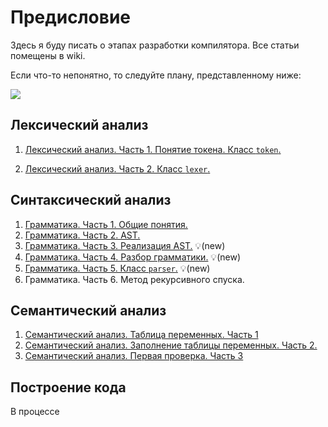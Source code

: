 # Предисловие

Здесь я буду писать о этапах разработки компилятора. Все статьи помещены в wiki.

Если что-то непонятно, то следуйте плану, представленному ниже:

![](https://sun9-6.userapi.com/c850608/v850608058/e50e9/5QWDSJ7p3MM.jpg)



## Лексический анализ

1. [Лексический анализ. Часть 1. Понятие токена. Класс `token`.](https://github.com/i582/compiler-wiki/wiki/1.-Лексический-анализ.-Часть-1.-Понятие-токена.-Класс-'token'.)

2. [Лексический анализ. Часть 2. Класс `lexer`.](https://github.com/i582/compiler-wiki/wiki/2.-Лексический-анализ.-Часть-2.-Класс-'lexer'.)

## Синтаксический анализ

1. [Грамматика. Часть 1. Общие понятия.](https://github.com/i582/compiler-wiki/wiki/3.-Грамматика.-Часть-1.-Общие-понятия.)
2. [Грамматика. Часть 2. AST.](https://github.com/i582/compiler-wiki/wiki/4.-Грамматика.-Часть-2.-AST.)
3. [Грамматика. Часть 3. Реализация AST.](https://github.com/i582/compiler-wiki/wiki/5.-Грамматика.-Часть-3.-Реализация-AST.)  :bulb:(new) 
4. [Грамматика. Часть 4. Разбор грамматики.](https://github.com/i582/compiler-wiki/wiki/6.-Грамматика.-Часть-4.-Разбор-грамматики.) :bulb:(new) ​
5. [Грамматика. Часть 5. Класс `parser`.](https://github.com/i582/compiler-wiki/wiki/7.-Грамматика.-Часть-5.-Класс-'parser'.)  :bulb:(new) 
6. Грамматика. Часть 6. Метод рекурсивного спуска.

## Семантический анализ

1. [Семантический анализ. Таблица переменных. Часть 1](https://github.com/i582/compiler-wiki/wiki/8.-Семантический-анализ.-Таблица-переменных.-Часть-1)
2. [Семантический анализ. Заполнение таблицы переменных. Часть 2.](https://github.com/i582/compiler-wiki/wiki/9.-Семантический-анализ.-Заполнение-таблицы-переменных.-Часть-2.)
3. [Семантический анализ. Первая проверка. Часть 3](https://github.com/i582/compiler-wiki/wiki/10.-Семантический-анализ.-Первая-проверка.-Часть-3)

## Построение кода

В процессе

